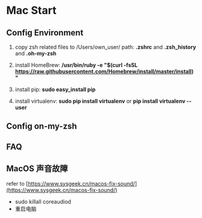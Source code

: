 # Mac Start
## Config Environment

1.  copy zsh related files to /Users/own_user/ path:  **.zshrc**  and  **.zsh_history**  and  **.oh-my-zsh**
    
2.  install HomeBrew: **/usr/bin/ruby -e "$(curl -fsSL https://raw.githubusercontent.com/Homebrew/install/master/install)"**
    
3.  install pip: **sudo easy_install pip**
    
4.  install virtualenv: **sudo pip install virtualenv**  or **pip install virtualenv --user**

## Config on-my-zsh

## FAQ
## MacOS 声音故障
refer to [https://www.sysgeek.cn/macos-fix-sound/](https://www.sysgeek.cn/macos-fix-sound/)
-   sudo killall coreaudiod  
-   重启电脑
<!--stackedit_data:
eyJoaXN0b3J5IjpbLTE3MzU3MTc3MzRdfQ==
-->